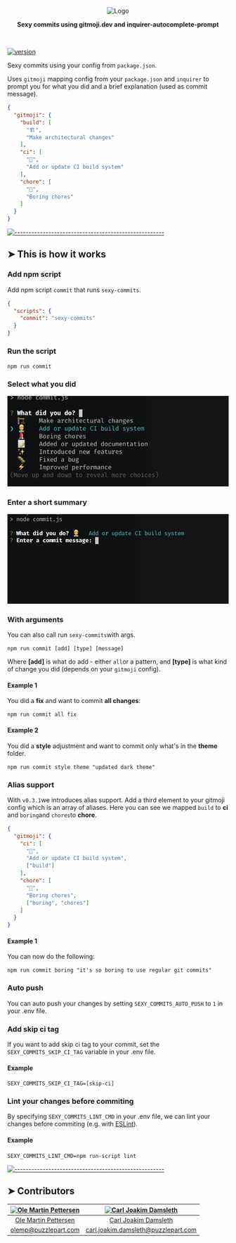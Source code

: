 <!-- ⚠️ This README has been generated from the file(s) "README" ⚠️--><p align="center">
  <img src="https://github.com/Puzzlepart/sexy-commits/assets/7606007/ba9e4d02-d54c-4e40-81ee-57bcfed4c1ea" alt="Logo" width="323" height="113" />
</p> <p align="center">
  <b>Sexy commits using gitmoji.dev and inquirer-autocomplete-prompt</b></br>
  <sub><sub>
</p>

<br />


[![version](https://img.shields.io/badge/version-0.3.12-green.svg)](https://semver.org)

Sexy commits using your config from `package.json`.

Uses `gitmoji` mapping config from your `package.json` and `inquirer` to prompt you for what you did and a brief explanation (used as commit message).

```json
{
  "gitmoji": {
    "build": [
      "🏗️",
      "Make architectural changes"
    ],
    "ci": [
      "👷",
      "Add or update CI build system"
    ],
    "chore": [
      "💄",
      "Boring chores"
    ]
  }
}
```


[![-----------------------------------------------------](https://raw.githubusercontent.com/andreasbm/readme/master/assets/lines/rainbow.png)](#this-is-how-it-works)

## ➤ This is how it works

### Add npm script

Add npm script `commit` that runs `sexy-commits`.

```json
{
  "scripts": {
    "commit": "sexy-commits"
  }
}
```


### Run the script

```shell
npm run commit
```



### Select what you did

![image-20210326144343892](assets/image-20210326144343892.png)

### Enter a short summary

![image-20210326144354677](assets/image-20210326144354677.png)

### With arguments

You can also call run `sexy-commits`with args.

```shell
npm run commit [add] [type] [message]
```


Where **[add]** is what do add - either `all`or a pattern, and **[type]** is what kind of change you did (depends on your `gitmoji` config).

#### Example 1

You did a **fix** and want to commit **all changes**:

```shell
npm run commit all fix
```



#### Example 2

You did a **style** adjustment and want to commit only what's in the **theme** folder.

```shell
npm run commit style theme "updated dark theme"
```

### Alias support

With `v0.3.1`we introduces alias support. Add a third element to your gitmoji config which is an array of aliases. Here you can see we mapped `build` to **ci** and `boring`and `chores`to **chore**.

```json
{
  "gitmoji": {
    "ci": [
      "👷",
      "Add or update CI build system",
      ["build"]
    ],
    "chore": [
      "💄",
      "Boring chores",
      ["boring", "chores"]
    ]
  }
}
```

#### Example 1

You can now do the following:

```shell
npm run commit boring "it's so boring to use regular git commits"
```

### Auto push
You can auto push your changes by setting `SEXY_COMMITS_AUTO_PUSH` to `1` in your .env file.

### Add skip ci tag
If you want to add skip ci tag to your commit, set the `SEXY_COMMITS_SKIP_CI_TAG` variable in your .env file.

#### Example 
```Dotenv
SEXY_COMMITS_SKIP_CI_TAG=[skip-ci]
```

### Lint your changes before commiting
By specifying `SEXY_COMMITS_LINT_CMD` in your .env file, we can lint your changes before commiting (e.g. with [ESLint](https://eslint.org/)).


#### Example 
```Dotenv
SEXY_COMMITS_LINT_CMD=npm run-script lint
```

[![-----------------------------------------------------](https://raw.githubusercontent.com/andreasbm/readme/master/assets/lines/rainbow.png)](#contributors)

## ➤ Contributors
	

| [<img alt="Ole Martin Pettersen" src="https://avatars.githubusercontent.com/u/7606007?&size=130" width="100">](undefined) | [<img alt="Carl Joakim Damsleth" src="https://avatars.githubusercontent.com/u/7300548?&size=130" width="100">](undefined) |
|:--------------------------------------------------:|:--------------------------------------------------:|
| [Ole Martin Pettersen](undefined)                | [Carl Joakim Damsleth](undefined)                |
| [olemp@puzzlepart.com](mailto:olemp@puzzlepart.com) | [carl.joakim.damsleth@puzzlepart.com](mailto:carl.joakim.damsleth@puzzlepart.com) |
 
